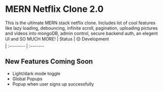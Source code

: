 # MERN Netflix Clone 2.0

This is the ultimate MERN stack netflix clone. Includes lot of cool features like lazy loading, debouncing, infinite scroll, pagination, uploading pictures and videos into mongoDB, admin control, secure backend auth, an elegent UI and SO MUCH MORE!
| Status | 🟡 Development  
| :-------- | :-------

## New Features Coming Soon

- Light/dark mode toggle
- Global Popups
- Popup when user signs up successfully
